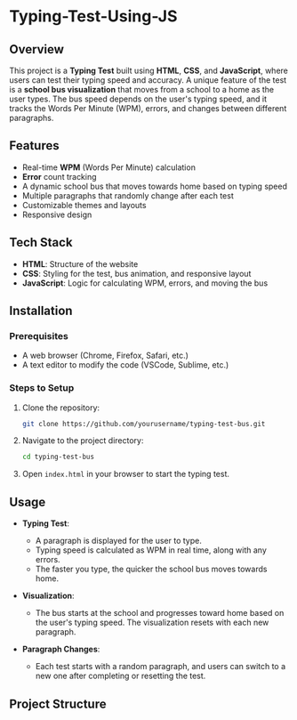 # Typing-Test-Using-JS
## Overview
This project is a **Typing Test** built using **HTML**, **CSS**, and **JavaScript**, where users can test their typing speed and accuracy. A unique feature of the test is a **school bus visualization** that moves from a school to a home as the user types. The bus speed depends on the user's typing speed, and it tracks the Words Per Minute (WPM), errors, and changes between different paragraphs.

## Features
- Real-time **WPM** (Words Per Minute) calculation
- **Error** count tracking
- A dynamic school bus that moves towards home based on typing speed
- Multiple paragraphs that randomly change after each test
- Customizable themes and layouts
- Responsive design

## Tech Stack
- **HTML**: Structure of the website
- **CSS**: Styling for the test, bus animation, and responsive layout
- **JavaScript**: Logic for calculating WPM, errors, and moving the bus

## Installation
### Prerequisites
- A web browser (Chrome, Firefox, Safari, etc.)
- A text editor to modify the code (VSCode, Sublime, etc.)

### Steps to Setup
1. Clone the repository:
    ```bash
    git clone https://github.com/yourusername/typing-test-bus.git
    ```

2. Navigate to the project directory:
    ```bash
    cd typing-test-bus
    ```

3. Open `index.html` in your browser to start the typing test.

## Usage
- **Typing Test**: 
    - A paragraph is displayed for the user to type.
    - Typing speed is calculated as WPM in real time, along with any errors.
    - The faster you type, the quicker the school bus moves towards home.

- **Visualization**: 
    - The bus starts at the school and progresses toward home based on the user's typing speed. The visualization resets with each new paragraph.

- **Paragraph Changes**: 
    - Each test starts with a random paragraph, and users can switch to a new one after completing or resetting the test.

## Project Structure
